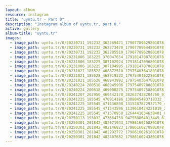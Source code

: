```yaml
---
layout: album
resource: instagram
title: "uyntu.tr - Part 0"
description: "Instagram album of uyntu.tr, part 0."
active: gallery
album-title: "uyntu.tr"
images:
  - image_path: uyntu.tr/0/20230731_192232_362269471_17907789629801078_2360139567152043932_n.jpg
  - image_path: uyntu.tr/0/20230731_192232_362273470_17907789644801078_3262095832179643319_n.jpg
  - image_path: uyntu.tr/0/20230731_192232_362285510_17907789620801078_1707324509740090884_n.jpg
  - image_path: uyntu.tr/0/20231006_183225_370047654_17918147087801078_8842943991220526921_n.jpg
  - image_path: uyntu.tr/0/20231006_183225_387102924_17918147096801078_3704287991074767986_n.jpg
  - image_path: uyntu.tr/0/20231006_183225_387104995_17918147078801078_1788847468795788133_n.jpg
  - image_path: uyntu.tr/0/20231021_185528_468872510_17975403641801078_3031212672299438409_n.jpg
  - image_path: uyntu.tr/0/20231021_185528_468919322_17975404022801078_7863071877191214157_n.jpg
  - image_path: uyntu.tr/0/20231021_185528_468943992_17975403647801078_1617443029322038995_n.jpg
  - image_path: uyntu.tr/0/20240224_200518_468945996_17975409788801078_2298816583809667888_n.jpg
  - image_path: uyntu.tr/0/20240224_200518_469000275_17975409758801078_2413568734927651649_n.jpg
  - image_path: uyntu.tr/0/20241207_202950_469442178_382637438204760_9120233739469455347_n.jpg
  - image_path: uyntu.tr/0/20241225_185545_470914186_1308045483718332_7582839010773295030_n.jpg
  - image_path: uyntu.tr/0/20241225_185545_471436898_1315287872937179_4752717068843261396_n.jpg
  - image_path: uyntu.tr/0/20241225_185545_471543596_1139618424221019_2446110160606202451_n.jpg
  - image_path: uyntu.tr/0/20241225_185545_471570958_1264441034638401_8311827662728078418_n.jpg
  - image_path: uyntu.tr/0/20250113_193032_473664758_947550864013445_6112648530526953204_n.jpg
  - image_path: uyntu.tr/0/20250301_201842_482071943_17986160258801078_1009906592245572696_n.jpg
  - image_path: uyntu.tr/0/20250301_201842_482146823_17986160270801078_8445099287906784833_n.jpg
  - image_path: uyntu.tr/0/20250301_201842_482292772_17986160261801078_3371777210513619872_n.jpg
  - image_path: uyntu.tr/0/20250301_201842_482407682_17986160243801078_7681588447206776915_n.jpg
---
```

